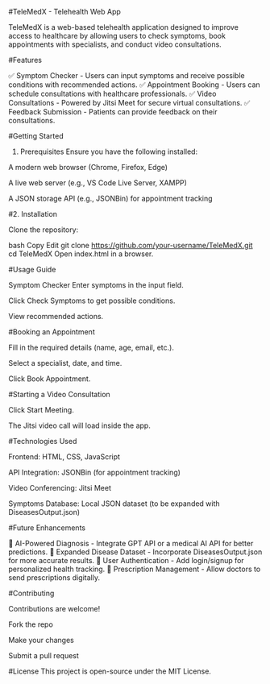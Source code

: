 #TeleMedX - Telehealth Web App

TeleMedX is a web-based telehealth application designed to improve access to healthcare by allowing users to check symptoms, book appointments with specialists, and conduct video consultations.

#Features

✅ Symptom Checker - Users can input symptoms and receive possible conditions with recommended actions.
✅ Appointment Booking - Users can schedule consultations with healthcare professionals.
✅ Video Consultations - Powered by Jitsi Meet for secure virtual consultations.
✅ Feedback Submission - Patients can provide feedback on their consultations.

#Getting Started

1. Prerequisites
Ensure you have the following installed:

A modern web browser (Chrome, Firefox, Edge)

A live web server (e.g., VS Code Live Server, XAMPP)

A JSON storage API (e.g., JSONBin) for appointment tracking

#2. Installation

Clone the repository:

bash
Copy
Edit
git clone https://github.com/your-username/TeleMedX.git
cd TeleMedX
Open index.html in a browser.

#Usage Guide

Symptom Checker
Enter symptoms in the input field.

Click Check Symptoms to get possible conditions.

View recommended actions.

#Booking an Appointment

Fill in the required details (name, age, email, etc.).

Select a specialist, date, and time.

Click Book Appointment.

#Starting a Video Consultation

Click Start Meeting.

The Jitsi video call will load inside the app.

#Technologies Used

Frontend: HTML, CSS, JavaScript

API Integration: JSONBin (for appointment tracking)

Video Conferencing: Jitsi Meet

Symptoms Database: Local JSON dataset (to be expanded with DiseasesOutput.json)

#Future Enhancements

🔹 AI-Powered Diagnosis - Integrate GPT API or a medical AI API for better predictions.
🔹 Expanded Disease Dataset - Incorporate DiseasesOutput.json for more accurate results.
🔹 User Authentication - Add login/signup for personalized health tracking.
🔹 Prescription Management - Allow doctors to send prescriptions digitally.

#Contributing

Contributions are welcome!

Fork the repo

Make your changes

Submit a pull request

#License
This project is open-source under the MIT License.


